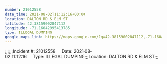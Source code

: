```yaml
---
number: 21012558
date_time: 2021-08-02T11:12:16+00:00
location: DALTON RD & ELM ST
latitude: 42.38159002847112
longitude: -71.16042995413785
type: ILLEGAL DUMPING
google_maps_link: https://maps.google.com/?q=42.38159002847112,-71.16042995413785
---
```


;;;;;;Incident #: 21012558     Date: 2021‐08‐02 11:12:16     Type: ILLEGAL DUMPING;;;Location: DALTON RD & ELM ST;;;
